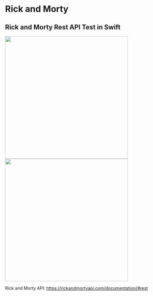 # Rick and Morty
## Rick and Morty Rest API Test in Swift

<img src="https://github.com/RGMCode/RickAndMorty/assets/90555783/ad065e98-f98e-4db0-b258-ccfcc3c0c3b4"  style="width: 400px;"/>
<img src="https://github.com/RGMCode/RickAndMorty/assets/90555783/882f9088-81e0-48a1-89a4-dee0317ee3e2"  style="width: 400px;"/>

Rick and Morty API: https://rickandmortyapi.com/documentation/#rest
